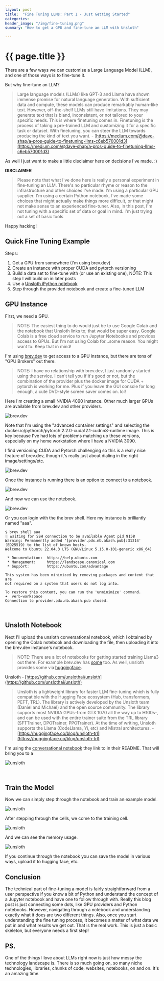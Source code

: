 ```yaml
---
layout: post
title:  "Fine Tuning LLMs: Part 1 - Just Getting Started"
categories:
header_image: "/img/fine-tuning.png"
summary: "How to get a GPU and fine-tune an LLM with Unsloth"

---
```


# {{ page.title }}

There are a few ways we can customise a Large Language Model (LLM), and one of those ways is to fine-tune it.

But why fine-tune an LLM?

>Large language models (LLMs) like GPT-3 and Llama have shown immense promise for natural language generation. With sufficient data and compute, these models can produce remarkably human-like text. However, off-the-shelf LLMs still have limitations. They may generate text that is bland, inconsistent, or not tailored to your specific needs.
>This is where finetuning comes in. Finetuning is the process of taking a pre-trained LLM and customizing it for a specific task or dataset. With finetuning, you can steer the LLM towards producing the kind of text you want. - [https://medium.com/@dave-shap/a-pros-guide-to-finetuning-llms-c6eb570001d3](https://medium.com/@dave-shap/a-pros-guide-to-finetuning-llms-c6eb570001d3)

As well I just want to make a little disclaimer here on decisions I've made. :)

**DISCLAIMER**

>Please note that what I've done here is really a personal experiment in fine-tuning an LLM. There's no particular rhyme or reason to the infrastructure and other choices I've made. I'm using a particular GPU supplier. I'm using a certain Python notebook. I've made some choices that might actually make things more difficult, or that might not make sense to an experienced fine-tuner. Also, in this post, I'm not tuning with a specific set of data or goal in mind. I'm just trying out a set of basic tools.

Happy hacking!

## Quick Fine Tuning Example

Steps:

1. Get a GPU from somewhere (I'm using brev.dev)
2. Create an instance with proper CUDA and pytorch versioning
3. Build a data set to fine-tune with (or use an existing one), NOTE: This step I will build on in later posts
3. Use a [Unsloth iPython notebook](https://github.com/unslothai/unsloth)
4. Step through the provided notebook and create a fine-tuned LLM

## GPU Instance

First, we need a GPU.

>NOTE: The easiest thing to do would just be to use Google Colab and the notebook that Unsloth links to; that would be super easy. Google Colab is a free cloud service to run Jupyter Notebooks and provides access to GPUs. But I'm not using Colab for...some reason. You might want to. Keep that in mind!

I'm using [brev.dev](https://brev.dev) to get access to a GPU instance, but there are tons of "GPU Brokers" out there.

>NOTE: I have no relationship with brev.dev, I just randomly started using the service. I can't tell you if it's good or not, but the combination of the provider plus the docker image for CUDA + pytorch is working for me. Plus if you leave the GUI console for long enough, a cute DVD-style screen saver comes on. lol!

Here I'm creating a small NVIDIA 4090 instance. Other much larger GPUs are available from brev.dev and other providers.

![brev.dev](/img/brev1.jpg)

Note that I'm using the "advanced container settings" and selecting the docker.io/pythorch/pytorch:2.2.0-cuda12.1-cudnn8-runtime image. This is key because I've had lots of problems matching up these versions, especially on my home workstation where I have a NVIDIA 3090.

I find versioning CUDA and Pytorch challenging so this is a really nice feature of brev.dev, though it's really just about dialing in the right image/settings/etc.

![brev.dev](/img/brev2.jpg)

Once the instance is running there is an option to connect to a notebook.

![brev.dev](/img/brev3.jpg)

And now we can use the notebook.

![brev.dev](/img/brev4.jpg)

Or you can login with the the brev shell. Here my instance is brilliantly named "aaa".

```
$ brev shell aaa
⢿ waiting for SSH connection to be available Agent pid 9158
Warning: Permanently added '[provider.pdx.nb.akash.pub]:31314' (ED25519) to the list of known hosts.
Welcome to Ubuntu 22.04.3 LTS (GNU/Linux 5.15.0-101-generic x86_64)

 * Documentation:  https://help.ubuntu.com
 * Management:     https://landscape.canonical.com
 * Support:        https://ubuntu.com/advantage

This system has been minimized by removing packages and content that are
not required on a system that users do not log into.

To restore this content, you can run the 'unminimize' command.
➜  verb-workspace 
Connection to provider.pdx.nb.akash.pub closed.
```

<br/>

## Unsloth Notebook

Next I'll upload the unsloth conversational notebook, which I obtained by opening the Colab notebook and downloading the file, then uploading it into the brev.dev instance's notebook.

>NOTE: There are a lot of notebooks for getting started training Llama3 out there. For example brev.dev has [some](https://github.com/brevdev/notebooks/blob/main/README.md) too. As well, unsloth provides some via [huggingface](https://huggingface.co/datasets/unsloth/notebooks).

Unsloth - [https://github.com/unslothai/unsloth](https://github.com/unslothai/unsloth)

>Unsloth is a lightweight library for faster LLM fine-tuning which is fully compatible with the Hugging Face ecosystem (Hub, transformers, PEFT, TRL). The library is actively developed by the Unsloth team (Daniel and Michael) and the open source community. The library supports most NVIDIA GPUs–from GTX 1070 all the way up to H100s–, and can be used with the entire trainer suite from the TRL library (SFTTrainer, DPOTrainer, PPOTrainer). At the time of writing, Unsloth supports the Llama (CodeLlama, Yi, etc) and Mistral architectures. - [https://huggingface.co/blog/unsloth-trl](https://huggingface.co/blog/unsloth-trl)

I'm using the [conversational notebook](https://colab.research.google.com/drive/1XamvWYinY6FOSX9GLvnqSjjsNflxdhNc?usp=sharing) they link to in their README. That will bring you to a 

![unsloth](/img/unsloth1.jpg)

<br />

## Train the Model

Now we can simply step through the notebook and train an example model.

![unsloth](/img/unsloth4.jpg)

After stepping through the cells, we come to the training cell.

![unsloth](/img/unsloth2.jpg)

And we can see the memory usage.

![unsloth](/img/unsloth3.jpg)

If you continue through the notebook you can save the model in various ways, upload it to hugging face, etc.

## Conclusion

The technical part of fine-tuning a model is fairly straightforward from a user perspective if you know a bit of Python and understand the concept of a Jupyter notebook and have one to follow through with. Really this blog post is just connecting some dots, like GPU providers and Python notebooks. However, navigating through a notebook and understanding exactly what it does are two different things. Also, once you start understanding the fine tuning process, it becomes a matter of what data we put in and what results we get out. That is the real work. This is just a basic skeleton, but everyone needs a first step!

## PS.

One of the things I love about LLMs right now is just how messy the technology landscape is. There is so much going on, so many niche technologies, libraries, chunks of code, websites, notebooks, on and on. It's an amazing time.